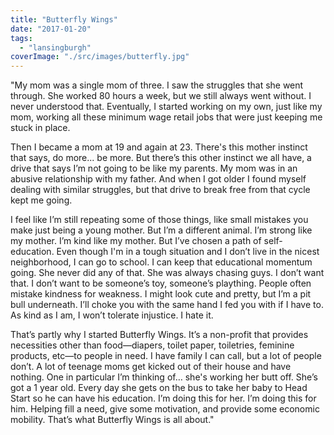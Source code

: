 ```yaml
---
title: "Butterfly Wings"
date: "2017-01-20"
tags: 
  - "lansingburgh"
coverImage: "./src/images/butterfly.jpg"
---
```


"My mom was a single mom of three. I saw the struggles that she went through. She worked 80 hours a week, but we still always went without. I never understood that. Eventually, I started working on my own, just like my mom, working all these minimum wage retail jobs that were just keeping me stuck in place.

Then I became a mom at 19 and again at 23. There's this mother instinct that says, do more... be more. But there’s this other instinct we all have, a drive that says I’m not going to be like my parents. My mom was in an abusive relationship with my father. And when I got older I found myself dealing with similar struggles, but that drive to break free from that cycle kept me going.

I feel like I’m still repeating some of those things, like small mistakes you make just being a young mother. But I’m a different animal. I’m strong like my mother. I’m kind like my mother. But I’ve chosen a path of self-education. Even though I'm in a tough situation and I don’t live in the nicest neighborhood, I can go to school. I can keep that educational momentum going. She never did any of that. She was always chasing guys. I don’t want that. I don’t want to be someone’s toy, someone’s plaything. People often mistake kindness for weakness. I might look cute and pretty, but I’m a pit bull underneath. I’ll choke you with the same hand I fed you with if I have to. As kind as I am, I won’t tolerate injustice. I hate it.

That’s partly why I started Butterfly Wings. It’s a non-profit that provides necessities other than food—diapers, toilet paper, toiletries, feminine products, etc—to people in need. I have family I can call, but a lot of people don’t. A lot of teenage moms get kicked out of their house and have nothing. One in particular I’m thinking of… she's working her butt off. She’s got a 1 year old. Every day she gets on the bus to take her baby to Head Start so he can have his education. I’m doing this for her. I’m doing this for him. Helping fill a need, give some motivation, and provide some economic mobility. That’s what Butterfly Wings is all about."
